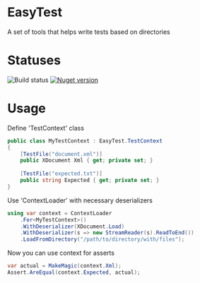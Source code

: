 # EasyTest
A set of tools that helps write tests based on directories

# Statuses
![Build status](https://github.com/qoter/EasyTest/workflows/Main%20build%20and%20tests/badge.svg)
[![Nuget version](https://img.shields.io/nuget/v/EasyTest)](https://www.nuget.org/packages/EasyTest)

# Usage
Define 'TestContext' class
```cs
public class MyTestContext : EasyTest.TestContext
{
    [TestFile("document.xml")]
    public XDocument Xml { get; private set; }
    
    [TestFile("expected.txt")]
    public string Expected { get; private set; }
}
```

Use 'ContextLoader' with necessary deserializers
```cs
using var context = ContextLoader
    .For<MyTestContext>()
    .WithDeserializer(XDocument.Load)
    .WithDeserializer(s => new StreamReader(s).ReadToEnd())
    .LoadFromDirectory("/path/to/directory/with/files");
```
Now you can use context for asserts
```cs
var actual = MakeMagic(context.Xml);
Assert.AreEqual(context.Expected, actual);
```
